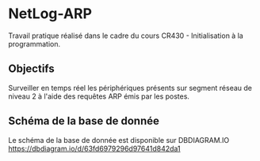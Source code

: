 # NetLog-ARP

Travail pratique réalisé dans le cadre du cours CR430 - Initialisation à la programmation.

## Objectifs
Surveiller en temps réel les périphériques présents sur segment réseau de niveau 2 à l'aide des requêtes ARP émis par les postes.

## Schéma de la base de donnée
Le schéma de la base de donnée est disponible sur DBDIAGRAM.IO
https://dbdiagram.io/d/63fd6979296d97641d842da1

